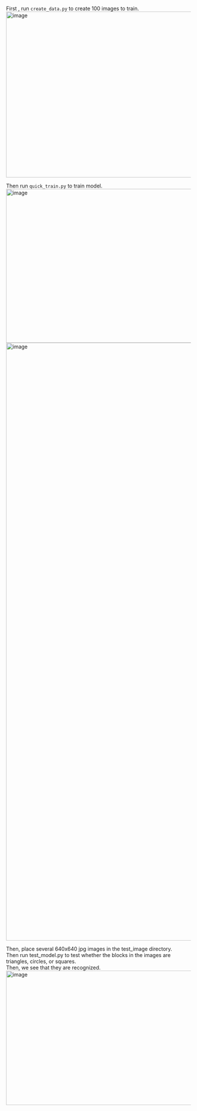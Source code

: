 
First , run  `create_data.py` to create 100 images to train.
<img width="895" height="452" alt="image" src="https://github.com/user-attachments/assets/6bf41f41-838f-4f14-89f8-eb64c2f6736e" />

Then run `quick_train.py` to train model.
<img width="940" height="419" alt="image" src="https://github.com/user-attachments/assets/41c19679-6035-47b7-a7e2-9ec4e7f7498a" />
<img width="2000" height="1628" alt="image" src="https://github.com/user-attachments/assets/c6f15795-55da-4ef2-8b3e-88801250732c" />


Then, place several 640x640 jpg images in the test_image directory.     
Then run test_model.py to test whether the blocks in the images are triangles, circles, or squares.      
Then, we see that they are recognized.       
<img width="940" height="366" alt="image" src="https://github.com/user-attachments/assets/7aaf1955-2e6b-48ae-b444-3d0b7a1d11b5" />



